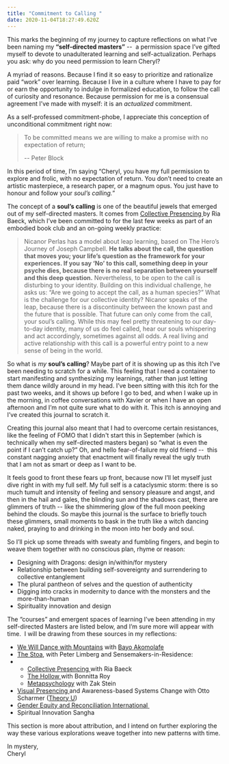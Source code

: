 ```yaml
---
title: "Commitment to Calling "
date: 2020-11-04T18:27:49.620Z
---
```

This marks the beginning of my journey to capture reflections on what I’ve been naming my **“self-directed masters”** --  a permission space I’ve gifted myself to devote to unadulterated learning and self-actualization. Perhaps you ask: why do you need permission to learn Cheryl? 

A myriad of reasons. Because I find it so easy to prioritize and rationalize paid “work” over learning. Because I live in a culture where I have to pay for or earn the opportunity to indulge in formalized education, to follow the call of curiosity and resonance. Because permission for me is a consensual agreement I’ve made with myself: it is an *actualized* commitment. 

As a self-professed commitment-phobe, I appreciate this conception of unconditional commitment right now: 

> To be committed means we are willing to make a promise with no expectation of return; 
>
> \-- Peter Block 

In this period of time, I’m saying “Cheryl, you have my full permission to explore and frolic, with no expectation of return. You don’t need to create an artistic masterpiece, a research paper, or a magnum opus. You just have to honour and follow your *soul’s calling.*” 

The concept of a **soul’s calling** is one of the beautiful jewels that emerged out of my self-directed masters. It comes from [Collective Presencing ](https://www.collectivepresencing.org/)by Ria Baeck, which I’ve been committed to for the last few weeks as part of an embodied book club and an on-going weekly practice: 

> Nicanor Perlas has a model about leap learning, based on The Hero’s Journey of Joseph Campbell. **He talks about the call, the question that moves you; your life’s question as the framework for your experiences. If you say ‘No’ to this call, something deep in your psyche dies, because there is no real separation between yourself and this deep question.** Nevertheless, to be open to the call is disturbing to your identity. Building on this individual challenge, he asks us: “Are we going to accept the call, as a human species?” What is the challenge for our collective identity? Nicanor speaks of the leap, because there is a discontinuity between the known past and the future that is possible. That future can only come from the call, your soul’s calling. While this may feel pretty threatening to our day-to-day identity, many of us do feel called, hear our souls whispering and act accordingly, sometimes against all odds. A real living and active relationship with this call is a powerful entry point to a new sense of being in the world.

So what is *my* **soul’s calling**? Maybe part of it is showing up as this itch I’ve been needing to scratch for a while. This feeling that I need a container to start manifesting and synthesizing my learnings, rather than just letting them dance wildly around in my head. I’ve been sitting with this itch for the past two weeks, and it shows up before I go to bed, and when I wake up in the morning, in coffee conversations with Xavier or when I have an open afternoon and I’m not quite sure what to do with it. This itch is annoying and I’ve created this journal to scratch it. 

Creating this journal also meant that I had to overcome certain resistances, like the feeling of FOMO that I didn't start this in September (which is technically when my self-directed masters began) so “what is even the point if I can’t catch up?” Oh, and hello fear-of-failure my old friend --  this constant nagging anxiety that enactment will finally reveal the ugly truth that I am not as smart or deep as I want to be. 

It feels good to front these fears up front, because now I’ll let myself just dive right in with my full self. My full self is a cataclysmic storm: there is so much tumult and intensity of feeling and sensory pleasure and angst, and then in the hail and gales, the blinding sun and the shadows cast, there are glimmers of truth -- like the shimmering glow of the full moon peeking behind the clouds. So maybe this journal is the surface to briefly touch these glimmers, small moments to bask in the truth like a witch dancing naked, praying to and drinking in the moon into her body and soul. 

So I’ll pick up some threads with sweaty and fumbling fingers, and begin to weave them together with no conscious plan, rhyme or reason: 

* Designing with Dragons: design in/within/for mystery 
* Relationship between building self-sovereignty and surrendering to collective entanglement 
* The plural pantheon of selves and the question of authenticity 
* Digging into cracks in modernity to dance with the monsters and the more-than-human 
* Spirituality innovation and design 

The “courses” and emergent spaces of learning I’ve been attending in my self-directed Masters are listed below, and I’m sure more will appear with time.  I will be drawing from these sources in my reflections:

* [We Will Dance with Mountains](https://course.bayoakomolafe.net/) with [Bayo Akomolafe  ](https://bayoakomolafe.net/)
* [The Stoa](https://www.thestoa.ca/), with Peter Limberg and Sensemakers-in-Residence:  
* * [Collective Presencing ](https://www.youtube.com/watch?v=--Rlej0iayg)with Ria Baeck 
  * [The Hollow ](https://www.youtube.com/watch?v=I-4SBv1PfCU)with Bonnitta Roy 
  * [Metapsychology](https://www.youtube.com/watch?v=PZNDhdKekjg) with Zak Stein 
* [Visual Presencing ](https://www.presencing.org/programs/marketplace/visual-practice-for-theory-u)and Awareness-based Systems Change with Otto Scharmer ([Theory U](https://www.presencing.org/aboutus/theory-u))
* [Gender Equity and Reconciliation International ](https://www.genderreconciliationinternational.org/)
* Spiritual Innovation Sangha 

This section is more about attribution, and I intend on further exploring the way these various explorations weave together into new patterns with time. 

In mystery,\
Cheryl